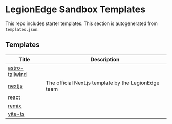 # LegionEdge Sandbox Templates

This repo includes starter templates. This section is autogenerated from `templates.json`.

## Templates

| Title | Description |
|------|-------------|
| [astro-tailwind](https://github.com/LegionEdge/sandbox-templates/tree/main/astro-tailwind) |  |
| [nextjs](https://github.com/LegionEdge/sandbox-templates/tree/main/nextjs) | The official Next.js template by the LegionEdge team |
| [react](https://github.com/LegionEdge/sandbox-templates/tree/main/react) |  |
| [remix](https://github.com/LegionEdge/sandbox-templates/tree/main/remix) |  |
| [vite-ts](https://github.com/LegionEdge/sandbox-templates/tree/main/vite-ts) |  |

